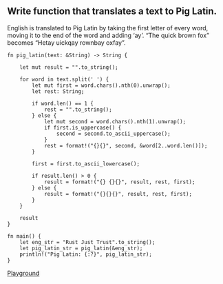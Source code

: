 ## Write function that translates a text to Pig Latin.

English is translated to Pig Latin by taking the first letter of every word, moving it to the end of the word and adding ‘ay’. “The quick brown fox” becomes “Hetay uickqay rownbay oxfay”.

```
fn pig_latin(text: &String) -> String {

    let mut result = "".to_string();

    for word in text.split(' ') {
        let mut first = word.chars().nth(0).unwrap();
        let rest: String;
        
        if word.len() == 1 {
            rest = "".to_string();
        } else {
            let mut second = word.chars().nth(1).unwrap();
            if first.is_uppercase() {
                second = second.to_ascii_uppercase();
            }
            rest = format!("{}{}", second, &word[2..word.len()]);
        }
        
        first = first.to_ascii_lowercase();

        if result.len() > 0 {
            result = format!("{} {}{}", result, rest, first);
        } else {
            result = format!("{}{}{}", result, rest, first);
        }
    }

    result
}

fn main() {
    let eng_str = "Rust Just Trust".to_string();
    let pig_latin_str = pig_latin(&eng_str);
    println!("Pig Latin: {:?}", pig_latin_str);
}
```

[Playground](https://play.rust-lang.org/?version=stable&mode=debug&edition=2021&gist=5f817a1c0361cc8277adea0af05ded55)